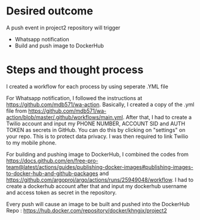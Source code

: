 # Desired outcome
A push event in project2 repository will trigger
  * Whatsapp notification
  * Build and push image to DockerHub
  
# Steps and thought process 
  I created a workflow for each process by using seperate .YML file
  
  For Whatsapp notification, I followed the instructions at https://github.com/mdb571/wa-action. 
  Basically, I created a copy of the .yml file from https://github.com/mdb571/wa-action/blob/master/.github/workflows/main.yml. 
  After that, I had to create a Twilio account and input my PHONE NUMBER, ACCOUNT SID and AUTH TOKEN as secrets in GitHub. You can do this by clicking on "settings" on your repo.
  This is to protect data privacy. I was then required to link Twilio to my mobile phone.
  
  For building and pushing image to DockerHub, I combined the codes from https://docs.github.com/en/free-pro-team@latest/actions/guides/publishing-docker-images#publishing-images-to-docker-hub-and-github-packages and https://github.com/argoproj/argo/actions/runs/25949048/workflow. I had to create a dockerhub account after that and input my dockerhub username and access token as secret in the repository. 
  
  Every push will cause an image to be built and pushed into the DockerHub Repo : https://hub.docker.com/repository/docker/khngjx/project2
  
  
  
  
